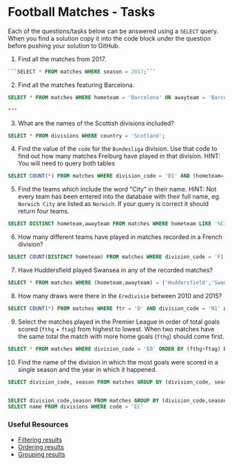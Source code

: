 # Football Matches - Tasks

Each of the questions/tasks below can be answered using a `SELECT` query. When you find a solution copy it into the code block under the question before pushing your solution to GitHub.

1) Find all the matches from 2017.

```sql
```SELECT * FROM matches WHERE season = 2017;```


```

2) Find all the matches featuring Barcelona.

```sql
SELECT * FROM matches WHERE hometeam = 'Barcelona' OR awayteam = 'Barcelona';

***


```

3) What are the names of the Scottish divisions included?

```sql
SELECT * FROM divisions WHERE country = 'Scotland';


```

4) Find the value of the `code` for the `Bundesliga` division. Use that code to find out how many matches Freiburg have played in that division. HINT: You will need to query both tables

```sql
SELECT COUNT(*) FROM matches WHERE division_code = 'D1' AND (hometeam= 'Freiburg' OR awayteam = 'Freiburg');

```

5)  Find the teams which include the word "City" in their name. HINT: Not every team has been entered into the database with their full name, eg. `Norwich City` are listed as `Norwich`. If your query is correct it should return four teams.

```sql
SELECT DISTINCT hometeam,awayteam FROM matches WHERE hometeam LIKE '%City' OR awayteam LIKE '%City'


```

6) How many different teams have played in matches recorded in a French division?

```sql
SELECT COUNT(DISTINCT hometeam) FROM matches WHERE division_code = 'F1' OR division_code = 'F2'; 

```

7) Have Huddersfield played Swansea in any of the recorded matches?

```sql
SELECT * FROM matches WHERE (hometeam,awayteam) = ('Huddersfield','Swansea') OR  (awayteam,hometeam) = ('Huddersfield','Swansea');

```

8) How many draws were there in the `Eredivisie` between 2010 and 2015?

```sql
SELECT COUNT(*) FROM matches WHERE ftr = 'D' AND division_code = 'N1' AND season BETWEEN 2010 AND 2015;


```

9) Select the matches played in the Premier League in order of total goals scored (`fthg` + `ftag`) from highest to lowest. When two matches have the same total the match with more home goals (`fthg`) should come first. 

```sql
SELECT * FROM matches WHERE division_code = 'E0' ORDER BY (fthg+ftag) DESC, fthg DESC;

```

10) Find the name of the division in which the most goals were scored in a single season and the year in which it happened.

```sql
SELECT division_code, season FROM matches GROUP BY (division_code, season) ORDER BY (fthg+ftag) DESC;


SELECT division_code,season FROM matches GROUP BY (division_code,season) ORDER BY SUM(fthg + ftag) DESC LIMIT 1
SELECT name FROM divisions WHERE code = 'EC'

```

### Useful Resources

- [Filtering results](https://www.w3schools.com/sql/sql_where.asp)
- [Ordering results](https://www.w3schools.com/sql/sql_orderby.asp)
- [Grouping results](https://www.w3schools.com/sql/sql_groupby.asp)